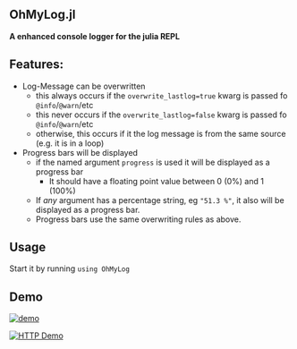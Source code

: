 OhMyLog.jl
---------
**A enhanced console logger for the julia REPL**


## Features:

 - Log-Message can be overwritten
   - this always occurs if the `overwrite_lastlog=true` kwarg is passed fo `@info`/`@warn`/etc
   - this never occurs if the `overwrite_lastlog=false` kwarg is passed fo `@info`/`@warn`/etc
   - otherwise, this occurs if it the log message is from the same source (e.g. it is in a loop)
 - Progress bars will be displayed
   - if the named argument `progress` is used it will be displayed as a progress bar
		- It should have a floating point value between 0 (0%) and 1 (100%) 
   - If *any* argument has a percentage string, eg `"51.3 %"`, it also will be displayed as a progress bar.
   - Progress bars use the same overwriting rules as above.
   
   
## Usage

Start it by running `using OhMyLog`


## Demo

[![demo](https://asciinema.org/a/Cl5lps1KrhprTIvhipTPZfWNC.png)](https://asciinema.org/a/Cl5lps1KrhprTIvhipTPZfWNC?t=42)

[![HTTP Demo](https://asciinema.org/a/PDw1Ekwsf1U6mbKkP5lglQi03.png)](https://asciinema.org/a/PDw1Ekwsf1U6mbKkP5lglQi03?t=40)
